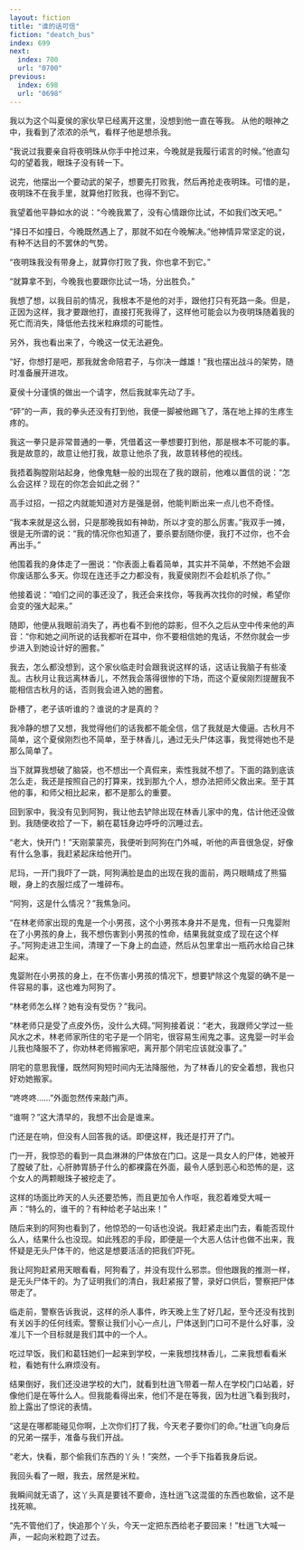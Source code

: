```yaml
---
layout: fiction
title: "谁的话可信"
fiction: "deatch_bus"
index: 699
next:
  index: 700
  url: "0700"
previous:
  index: 698
  url: "0698"
---
```

我以为这个叫夏侯的家伙早已经离开这里，没想到他一直在等我。 从他的眼神之中，我看到了浓浓的杀气，看样子他是想杀我。

“我说过我要亲自将夜明珠从你手中抢过来，今晚就是我履行诺言的时候。”他直勾勾的望着我，眼珠子没有转一下。

说完，他摆出一个要动武的架子，想要先打败我，然后再抢走夜明珠。可惜的是，夜明珠不在我手里，就算他打败我，也得不到它。

我望着他平静如水的说：“今晚我累了，没有心情跟你比试，不如我们改天吧。”

“择日不如撞日，今晚既然遇上了，那就不如在今晚解决。”他神情异常坚定的说，有种不达目的不罢休的气势。

“夜明珠我没有带身上，就算你打败了我，你也拿不到它。”

“就算拿不到，今晚我也要跟你比试一场，分出胜负。”

我想了想，以我目前的情况，我根本不是他的对手，跟他打只有死路一条。但是，正因为这样，我才要跟他打，直接打死我得了，这样他可能会以为夜明珠随着我的死亡而消失，降低他去找米粒麻烦的可能性。

另外，我也看出来了，今晚这一仗无法避免。

“好，你想打是吧，那我就舍命陪君子，与你决一雌雄！”我也摆出战斗的架势，随时准备展开进攻。

夏侯十分谨慎的做出一个请字，然后我就率先动了手。

“砰”的一声，我的拳头还没有打到他，我便一脚被他踢飞了，落在地上摔的生疼生疼的。

我这一拳只是非常普通的一拳，凭借着这一拳想要打到他，那是根本不可能的事。我是故意的，故意让他打我，故意让他杀了我，故意转移他的视线。

我捂着胸膛刚站起身，他像鬼魅一般的出现在了我的跟前，他难以置信的说：“怎么会这样？现在的你怎会如此之弱？”

高手过招，一招之内就能知道对方是强是弱，他能判断出来一点儿也不奇怪。

“我本来就是这么弱，只是那晚我如有神助，所以才变的那么厉害。”我双手一摊，很是无所谓的说：“我的情况你也知道了，要杀要刮随你便，我打不过你，也不会再出手。”

他围着我的身体走了一圈说：“你表面上看着简单，其实并不简单，不然她不会跟你废话那么多天。你现在连还手之力都没有，我夏侯刚烈不会趁机杀了你。”

他接着说：“咱们之间的事还没了，我还会来找你，等我再次找你的时候，希望你会变的强大起来。”

随即，他便从我眼前消失了，再也看不到他的踪影，但不久之后从空中传来他的声音：“你和她之间所说的话我都听在耳中，你不要相信她的鬼话，不然你就会一步步进入到她设计好的圈套。”

我去，怎么都没想到，这个家伙临走时会跟我说这样的话，这话让我脑子有些凌乱。古秋月让我远离林香儿，不然我会落得很惨的下场，而这个夏侯刚烈提醒我不能相信古秋月的话，否则我会进入她的圈套。

卧槽了，老子该听谁的？谁说的才是真的？

我冷静的想了又想，我觉得他们的话我都不能全信，信了我就是大傻逼。古秋月不简单，这个夏侯刚烈也不简单，至于林香儿，通过无头尸体这事，我觉得她也不是那么简单了。

当下就算我想破了脑袋，也不想出一个真假来，索性我就不想了。下面的路到底该怎么走，我还是按照自己的打算来，找到那九个人，想办法把师父救出来。至于其他的事，和师父相比起来，都不是那么的重要。

回到家中，我没有见到阿狗，我让他去铲除出现在林香儿家中的鬼，估计他还没做到。我随便收拾了一下，躺在葛钰身边呼呼的沉睡过去。

“老大，快开门！”天刚蒙蒙亮，我便听到阿狗在门外喊，听他的声音很急促，好像有什么急事，我赶紧起床给他开门。

尼玛，一开门我吓了一跳，阿狗满脸是血的出现在我的面前，两只眼睛成了熊猫眼，身上的衣服烂成了一堆碎布。

“阿狗，这是什么情况？”我焦急问。

“在林老师家出现的鬼是一个小男孩，这个小男孩本身并不是鬼，但有一只鬼婴附在了小男孩的身上，我不想伤害到小男孩的性命，结果我就变成了现在这个样子。”阿狗走进卫生间，清理了一下身上的血迹，然后从包里拿出一瓶药水给自己抹起来。

鬼婴附在小男孩的身上，在不伤害小男孩的情况下，想要铲除这个鬼婴的确不是一件容易的事，这也难为阿狗了。

“林老师怎么样？她有没有受伤？”我问。

“林老师只是受了点皮外伤，没什么大碍。”阿狗接着说：“老大，我跟师父学过一些风水之术，林老师家所住的宅子是一个阴宅，很容易生闹鬼之事。这鬼婴一时半会儿我也降服不了，你劝林老师搬家吧，离开那个阴宅应该就没事了。”

阴宅的意思我懂，既然阿狗短时间内无法降服他，为了林香儿的安全着想，我也只好劝她搬家。

“咚咚咚……”外面忽然传来敲门声。

“谁啊？”这大清早的，我想不出会是谁来。

门还是在响，但没有人回答我的话。即便这样，我还是打开了门。

门一开，我惊恐的看到一具血淋淋的尸体放在门口。这是一具女人的尸体，她被开了膛破了肚，心肝肺胃肠子什么的都裸露在外面，最令人感到恶心和恐怖的是，这个女人的两颗眼珠子被挖走了。

这样的场面比昨天的人头还要恐怖，而且更加令人作呕，我忍着难受大喊一声：“特么的，谁干的？有种给老子站出来！”

随后来到的阿狗也看到了，他惊恐的一句话也没说。我赶紧走出门去，看能否现什么人，结果什么也没现。如此残忍的手段，即便是一个大恶人估计也做不出来，我怀疑是无头尸体干的，他这是想要活活的把我们吓死。

我让阿狗赶紧用天眼看看，阿狗看了，并没有现什么邪祟。但他跟我的推测一样，是无头尸体干的。为了证明我们的清白，我赶紧报了警，录好口供后，警察把尸体带走了。

临走前，警察告诉我说，这样的杀人事件，昨天晚上生了好几起，至今还没有找到有关凶手的任何线索。警察让我们小心一点儿，尸体送到门口可不是什么好事，没准儿下一个目标就是我们其中的一个人。

吃过早饭，我们和葛钰她们一起来到学校，一来我想找林香儿，二来我想看看米粒，看她有什么麻烦没有。

结果倒好，我们还没进学校的大门，就看到杜逍飞带着一帮人在学校门口站着，好像他们是在等什么人。但我能看得出来，他们不是在等我，因为杜逍飞看到我时，脸上露出了惊诧的表情。

“这是在哪都能碰见你啊，上次你们打了我，今天老子要你们的命。”杜逍飞向身后的兄弟一摆手，准备与我们开战。

“老大，快看，那个偷我们东西的丫头！”突然，一个手下指着我身后说。

我回头看了一眼，我去，居然是米粒。

我瞬间就无语了，这丫头真是要钱不要命，连杜逍飞这混蛋的东西也敢偷，这不是找死嘛。

“先不管他们了，快追那个丫头，今天一定把东西给老子要回来！”杜逍飞大喊一声，一起向米粒跑了过去。